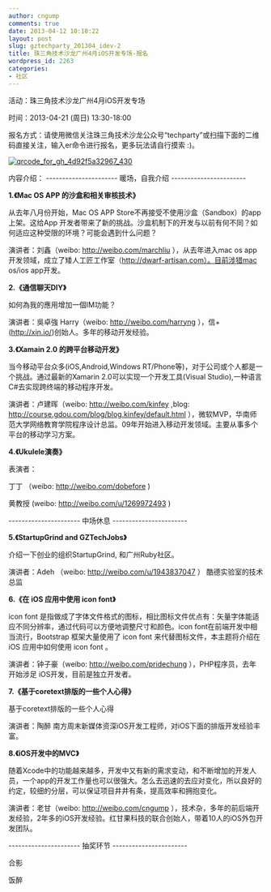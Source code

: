 ```yaml
---
author: cngump
comments: true
date: 2013-04-12 10:10:22
layout: post
slug: gztechparty_201304_idev-2
title: 珠三角技术沙龙广州4月iOS开发专场-报名
wordpress_id: 2263
categories:
- 社区
---
```


活动：珠三角技术沙龙广州4月iOS开发专场

时间：2013-04-21 (周日) 13:30-18:00

报名方式：请使用微信关注珠三角技术沙龙公众号“techparty”或扫描下面的二维码直接关注，输入er命令进行报名，更多玩法请自行摸索 :)。

[![qrcode_for_gh_4d92f5a32967_430](http://techparty-media.qiniudn.com/2013/04/qrcode_for_gh_4d92f5a32967_430-300x300.jpg)](http://techparty-media.qiniudn.com/2013/04/qrcode_for_gh_4d92f5a32967_430.jpg)

内容介绍：
---------------------- 暖场，自我介绍 -----------------------

**1.《Mac OS APP 的沙盒和相关审核技术》**

从去年八月份开始，Mac OS APP Store不再接受不使用沙盒（Sandbox）的app上架。这给App 开发者带来了新的挑战。沙盒机制下的开发与以前有何不同？如何适应这种受限的环境？可能会遇到什么问题？

演讲者：刘鑫（weibo: http://weibo.com/marchliu ），从去年进入mac os app开发领域，成立了矮人工匠工作室（http://dwarf-artisan.com）。目前涉猎mac os/ios app开发。

**2.《通信聊天DIY》**

如何為我的應用增加一個IM功能？

演讲者：吳卓強 Harry（weibo: http://weibo.com/harryng ），信+(http://xin.io/)创始人。多年的移动开发经验。

**3.《Xamain 2.0 的跨平台移动开发》**

当今移动平台众多(iOS,Android,Windows RT/Phone等)，对于公司或个人都是一个挑战。通过最新的Xamarin 2.0可以实现一个开发工具(Visual Studio),一种语言C#去实现跨终端的移动程序开发。

演讲者：卢建晖（weibo: http://weibo.com/kinfey ,blog: http://course.gdou.com/blog/blog.kinfey/default.html ），微软MVP，华南师范大学网络教育学院程序设计总监。09年开始进入移动开发领域。主要从事多个平台的移动学习方案。

**4.《Ukulele演奏》**

表演者：

丁丁 （weibo: http://weibo.com/dobefore )

黄教授 (weibo: http://weibo.com/u/1269972493 )

---------------------- 中场休息 -----------------------

**5.《StartupGrind and GZTechJobs》**

介绍一下创业的组织StartupGrind, 和广州Ruby社区。

演讲者：Adeh （weibo: http://weibo.com/u/1943837047 ） 酷德实验室的技术总监

**6.《在 iOS 应用中使用 icon font》**

icon font 是指做成了字体文件格式的图标，相比图标文件优点有：矢量字体能适应不同分辨率，通过代码可以方便地调整尺寸和颜色。icon font在前端开发中相当流行，Bootstrap 框架大量使用了 icon font 来代替图标文件，本主题将介绍在 iOS 应用中如何使用 icon font 。

演讲者：钟子豪（weibo: http://weibo.com/pridechung ），PHP程序员，去年开始涉足 iOS开发，目前是独立开发者。

**7.《基于coretext排版的一些个人心得》**

基于coretext排版的一些个人心得

演讲者：陶醉 南方周末新媒体资深iOS开发工程师，对iOS下面的排版开发经验丰富。

**8.《iOS开发中的MVC》**

随着Xcode中的功能越来越多，开发中又有新的需求变动，和不断增加的开发人员，一个app的开发工作量也可以很强大。怎么去迅速的去应对变化，所以良好的约定，较细的分层，可以保证项目井井有条，提高效率和拥抱变化。

演讲者：老甘（weibo: http://weibo.com/cngump ），技术杂，多年的前后端开发经验，2年多的iOS开发经验。红甘果科技的联合创始人，带着10人的iOS外包开发团队。

---------------------- 抽奖环节 -----------------------

合影

饭醉


